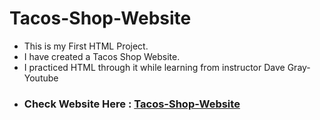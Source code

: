 
# Tacos-Shop-Website
<ul>
<li>This is my First HTML Project.</li>
<li>I have created a Tacos Shop Website.</li>
<li>I practiced HTML through it while learning from instructor Dave Gray- Youtube</li>
  <li><h3>Check Website Here : <a href="https://swaraj-02.github.io/Tacos-Shop-Website/">Tacos-Shop-Website
</h3>
</ul>
